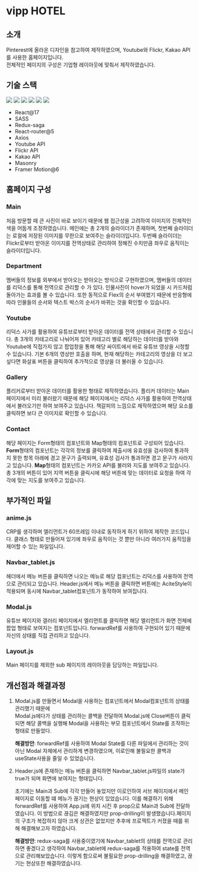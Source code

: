 # vipp HOTEL

## 소개

Pinterest에 올라온 디자인을 참고하여 제작하였으며, Youtube와 Flickr, Kakao API를 사용한 홈페이지입니다.<br> 전체적인 페이지의 구성은 기업형 레이아웃에 맞춰서 제작하였습니다.


## 기술 스택

<img src="https://img.shields.io/badge/React-61DAFB?style=for-the-badge&logo=React&logoColor=black"> <img src="https://img.shields.io/badge/Sass-CC6699?style=for-the-badge&logo=Sass&logoColor=white"> <img src="https://img.shields.io/badge/Redux-Saga-3776AB?style=for-the-badge&logo=Redux-Saga&logoColor=white"> <img src="https://img.shields.io/badge/React Router-CA4245?style=for-the-badge&logo=React Router&logoColor=white"> <img src="https://img.shields.io/badge/Axios-5A29E4?style=for-the-badge&logo=Axios&logoColor=white"> <img src="https://img.shields.io/badge/Git-F05032?style=for-the-badge&logo=Git&logoColor=white">

- React@17
- SASS
- Redux-saga
- React-router@5
- Axios
- Youtube API
- Flickr API
- Kakao API
- Masonry
- Framer Motion@6


## 홈페이지 구성

### Main

처음 방문할 떼 큰 사진이 바로 보이기 때문에 웹 접근성을 고려하여 이미지의 전체적인 색을 어둡게 조정하였습니다.
메인에는 총 2개의 슬라이더가 존재하며, 첫번쩨 슬라이더는 로컬에 저장된 이미지를 무한으로 보여주는 슬라이더입니다.
두번째 슬라이더는 Flickr로부터 받아온 이미지를 전역상태로 관리하여 정해진 수치만큼 좌우로 움직이는 슬라이더입니다.

### Department

멤버들의 정보를 외부에서 받아오는 받아오는 방식으로 구현하였으며, 멤버들의 데이터를 리덕스를 통해 전역으로 관리할 수 가 있다.
인물사진이 hover가 되었을 시 카드처럼 돌아가는 효과를 볼 수 있습니다. 또한 동적으로 Flex의 순서 부여헸기 때문에 반응형에 따라 인물들의 순서와 텍스트 박스의 순서가 바뀌는 것을 확인할 수 있습니다.

### Youtube

리덕스 사가를 활용하여 유튜브로부터 받아온 데이터를 전역 상태에서 관리할 수 있습니다.
총 3개의 카테고리로 나눠어져 있어 카테고리 별로 해당하는 데이터를 받아와 Youtube에 직접가지 않고 팝업창을 통해 해당 싸이트에서 바로 유튜브 영상을 시청할 수 있습니다.
기본 6개의 영상만 호출을 하며, 현재 해당하는 카테고리의 영상을 더 보고싶다면 화살표 버튼을 클릭하여 추가적으로 영상을 더 불러올 수 있습니다.

### Gallery

플리커로부터 받아온 데이터를 활용한 형태로 제작하였습니다. 플리커 데이터는 Main 페이지에서 미리 불러왔기 때문에 해당 페이지에서는 리덕스 사가를 활용하여 전역상태에서 불러오기만 하여 보여주고 있습니다.
책갈피의 느낌으로 제작하였으며 해당 요소를 클릭하면 보다 큰 이미지로 확인할 수 있습니다.

### Contact

해당 페이지는 Form형태의 컴포넌트와 Map형태의 컴포넌트로 구성되어 있습니다.
<b>Form</b>형태의 컴포넌트는 각각의 정보를 클릭하여 제출시에 유효성을 검사하여 통과하지 못한 항목 아래에 경고 문구가 출력되며, 유효성 검사가 통과하면 경고 문구가 사라지고 있습니다.
<b>Map</b>형태의 컴포넌트는 카카오 API를 불러와 지도를 보여주고 있습니다.
총 3개의 버튼이 있어 지역 버튼을 클릭시에 해당 버튼에 맞는 데이터로 요청을 하여 각각에 맞는 지도를 보여주고 있습니다.

## 부가적인 파일

### anime.js

CRP를 생각하며 엘리먼트가 60프레임 이내로 동작하게 하기 위하여 제작한 코드입니다.
클래스 형태로 만들어져 있기에 좌우로 움직이는 것 뿐만 아니라 여러가지 움직임을 제어할 수 있는 파일입니다.

### Navbar_tablet.js

헤더에서 메뉴 버튼을 클릭하면 나오는 메뉴로 해당 컴포넌트는 리덕스를 사용하여 전역으로 관리되고 있습니다. Header.js에서 메뉴 버튼을 클릭하면 버튼에는 AciteStyle이 적용되며 동시에 Navbar_tablet컴포넌트가 동작하여 보여집니다.

### Modal.js

유튜브 페이지와 갤러리 페이지에서 엘리먼트를 클릭하면 해당 엘리먼트가 화면 전체에 팝업 형태로 보여지는 컴포넌트입니다. forwardRef를 사용하여 구현되어 있기 때문에 자신의 상태를 직접 관리하고 있습니다.

### Layout.js

Main 페이지를 제외한 sub 페이지의 레이아웃을 담당하는 파일입니다.

## 개선점과 해결과정

1. Modal.js를 만들면서 Modal을 사용하는 컴포넌트에서 Modal컴포넌트의 상태를 관리했기 때문에 <br> Modal.js에다가 상태를 관리하는 콜백을 전달하여 Modal.js에 Close버튼이 클릭되면 해당 콜백을 실행해 Modal을 사용하는 부모 컴포넌트에서 State를 조작하는 형태로 만들었다. <br>

   <b>해결방안</b>: forwardRef를 사용하여 Modal State를 다른 파일에서 관리하는 것이 아닌 Modal 자체에서 관리하게 변경하였으며, 이로인해 불필요한 콜백과 useState사용을 줄일 수 있었습니다.

2. Header.js에 존재하는 메뉴 버튼을 클릭하면 Navbar_tablet.js파일의 state가 true가 되며 화면에 보여지는 형태입니다. <br>

   초기에는 Main과 Sub에 각각 만들어 놓았지만 이로인하여 서브 페이지에서 메인 페이지로 이동할 떄 메뉴가 끊기는 현상이 있었습니다. 이를 해결하기 위해 forwardRef를 사용하여 App.js에 위치 시킨 후 prop으로 Main과 Sub에 전달하였습니다. 이 방법으로 끊김은 해결하였지만 prop-drilling이 발생했습니다.페이지의 구조가 복잡하지 않아 크게 상관은 없었지만 추후에 프로젝트가 커졌을 때를 위해 해결해보고자 하였습니다. <br>

   <b>해결방안</b>: redux-saga를 사용중이였기에 Navbar_tablet의 상태를 전역으로 관리하면 좋겠다고 생각하여 Navbar_tablet에 redux-saga를 적용하여 state를 전역으로 관리해보았습니다. 이렇게 함으로써 불필요한 prop-drilling을 해결하였고, 끊기는 현상또한 해결하였습니다.
